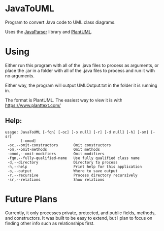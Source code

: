 # JavaToUML
Program to convert Java code to UML class diagrams.

Uses the [JavaParser](https://github.com/javaparser/javaparser) library and [PlantUML](http://plantuml.com/).

# Using
Either run this program with all of the .java files to process as arguments, or place the .jar in a folder with all of the .java files to process and run it with no arguments.

Either way, the program will output UMLOutput.txt in the folder it is running in.

The format is PlantUML. The easiest way to view it is with https://www.planttext.com/

## Help:

```
usage: JavaToUML [-fqn] [-oc] [-o null] [-r] [-d null] [-h] [-om] [-sr]
       [-omod]
 -oc,--omit-constructors       Omit constructors
 -om,--omit-methods            Omit methods
 -omod,--omit-modifiers        Omit modifiers
 -fqn,--fully-qualified-name   Use fully qualified class name
 -d,--directory                Directory to process
 -h,--help                     Print help for this application
 -o,--output                   Where to save output
 -r,--recursive                Process directory recursively
 -sr,--relations               Show relations
```

# Future Plans
Currently, it only processes private, protected, and public fields, methods, and constructors. It was built to be easy to extend, but I plan to focus on finding other info such as relationships first.
